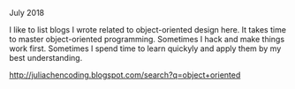 July 2018

I like to list blogs I wrote related to object-oriented design here. It takes time to master object-oriented programming. Sometimes I hack and make things work first. Sometimes I spend time to learn quickyly and apply them by my best understanding. 

http://juliachencoding.blogspot.com/search?q=object+oriented

